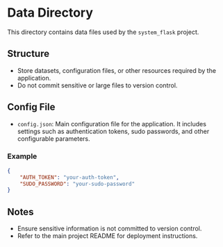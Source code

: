 # Data Directory

This directory contains data files used by the `system_flask` project.

## Structure

- Store datasets, configuration files, or other resources required by the application.
- Do not commit sensitive or large files to version control.

## Config File

- `config.json`: Main configuration file for the application. It includes settings such as authentication tokens, sudo passwords, and other configurable parameters.

### Example

```json
{
    "AUTH_TOKEN": "your-auth-token",
    "SUDO_PASSWORD": "your-sudo-password"
}
```

## Notes

- Ensure sensitive information is not committed to version control.
- Refer to the main project README for deployment instructions.
